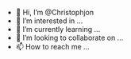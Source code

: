 - 👋 Hi, I’m @Christophjon
- 👀 I’m interested in ...
- 🌱 I’m currently learning ...
- 💞️ I’m looking to collaborate on ...
- 📫 How to reach me ...

<!---
Christophjon/Christophjon is a ✨ special ✨ repository because its `README.md` (this file) appears on your GitHub profile.
You can click the Preview link to take a look at your changes.
--->
